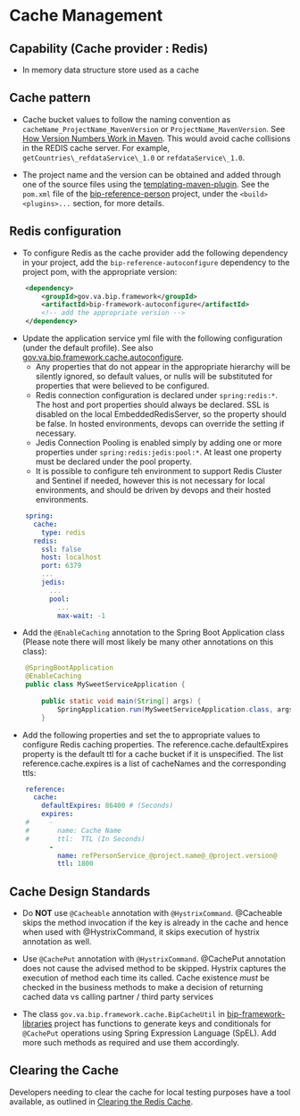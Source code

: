 # Cache Management

## Capability (Cache provider : Redis)
- In memory data structure store used as a cache

## Cache pattern
- Cache bucket values to follow the naming convention as `cacheName_ProjectName_MavenVersion` or `ProjectName_MavenVersion`. See [How Version Numbers Work in Maven](https://docs.oracle.com/middleware/1212/core/MAVEN/maven_version.htm#MAVEN400). This would avoid cache collisions in the REDIS cache server. For example, `getCountries\_refdataService\_1.0` or `refdataService\_1.0`.

- The project name and the version can be obtained and added through one of the source files using the [templating-maven-plugin](https://www.mojohaus.org/templating-maven-plugin/). See the `pom.xml` file of the [bip-reference-person](https://github.com/department-of-veterans-affairs/ocp-reference-spring-boot/blob/master/bip-reference-person/pom.xml) project, under the `<build><plugins>...` section, for more details.

## Redis configuration
- To configure Redis as the cache provider add the following dependency in your project,
add the `bip-reference-autoconfigure` dependency to the project pom, with the appropriate version:

```xml
	<dependency>
        <groupId>gov.va.bip.framework</groupId>
        <artifactId>bip-framework-autoconfigure</artifactId>
        <!-- add the appropriate version -->
    </dependency>
```

- Update the application service yml file with the following configuration (under the default profile). See also [gov.va.bip.framework.cache.autoconfigure](https://github.com/department-of-veterans-affairs/ocp-framework/tree/CMAPI2-211_JedisPoolConfig/bip-framework-autoconfigure#govvabipframeworkcacheautoconfigure).
    - Any properties that do not appear in the appropriate hierarchy will be silently ignored, so default values, or nulls will be substituted for properties that were believed to be configured.
    - Redis connection configuration is declared under `spring:redis:*`. The host and port properties should always be declared. SSL is disabled on the local EmbeddedRedisServer, so the property should be false. In hosted environments, devops can override the setting if necessary.
    - Jedis Connection Pooling is enabled simply by adding one or more properties under `spring:redis:jedis:pool:*`. At least one property must be declared under the pool property.
    - It is possible to configure teh environment to support Redis Cluster and Sentinel if needed, however this is not necessary for local environments, and should be driven by devops and their hosted environments.

```yaml
	spring: 
	  cache:
	    type: redis
	  redis: 
	    ssl: false
	    host: localhost
	    port: 6379
		...
	    jedis:
	      ...
	      pool:
	        ...
	        max-wait: -1
```

- Add the `@EnableCaching` annotation to the Spring Boot Application class (Please note there will most likely be many other annotations on this class):

```java
	@SpringBootApplication
	@EnableCaching
	public class MySweetServiceApplication {
	
	    public static void main(String[] args) {
	        SpringApplication.run(MySweetServiceApplication.class, args);
	    }
```

- Add the following properties and set the to appropriate values to configure Redis caching properties. The reference.cache.defaultExpires property is the default ttl for a cache bucket if it is unspecified. The list reference.cache.expires is a list of cacheNames and the corresponding ttls:

```yaml
	reference:
	  cache:
	    defaultExpires: 86400 # (Seconds)
	    expires:
	#     -
	#       name: Cache Name
	#       ttl:  TTL (In Seconds)
	      -
	        name: refPersonService_@project.name@_@project.version@
	        ttl: 1800
```

## Cache Design Standards
- Do **NOT** use `@Cacheable` annotation with `@HystrixCommand`. @Cacheable skips the method invocation if the key is already in the cache and hence when used with @HystrixCommand, it skips execution of hystrix annotation as well.

- Use `@CachePut` annotation with `@HystrixCommand`. @CachePut annotation does not cause the advised method to be skipped. Hystrix captures the execution of method each time its called. Cache existence *must* be checked in the business methods to make a decision of returning cached data vs calling partner / third party services

- The class `gov.va.bip.framework.cache.BipCacheUtil` in [bip-framework-libraries](https://github.com/department-of-veterans-affairs/ocp-framework/tree/master/bip-framework-libraries) project has functions to generate keys and conditionals for `@CachePut` operations using Spring Expression Language (SpEL). Add more such methods as required and use them accordingly.

## Clearing the Cache
Developers needing to clear the cache for local testing purposes have a tool available, as outlined in [Clearing the Redis Cache](https://github.com/department-of-veterans-affairs/ocp-reference-spring-boot/tree/master/local-dev#clearing-the-redis-cache).

